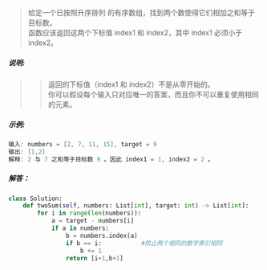 >给定一个已按照升序排列 的有序数组，找到两个数使得它们相加之和等于目标数。  
> 函数应该返回这两个下标值 index1 和 index2，其中 index1 必须小于 index2。  
##### 说明:
>> 返回的下标值（index1 和 index2）不是从零开始的。  
>> 你可以假设每个输入只对应唯一的答案，而且你不可以重复使用相同的元素。  
##### 示例:
```c
输入: numbers = [2, 7, 11, 15], target = 9
输出: [1,2]
解释: 2 与 7 之和等于目标数 9 。因此 index1 = 1, index2 = 2 。
```
##### 解答：
```python
class Solution:
    def twoSum(self, numbers: List[int], target: int) -> List[int]:
        for i in range(len(numbers)):
            a = target - numbers[i]
            if a in numbers:
                b = numbers.index(a)
                if b == i:           #防止两个相同的数字索引相同
                    b += 1
                return [i+1,b+1]
            
            
```        
